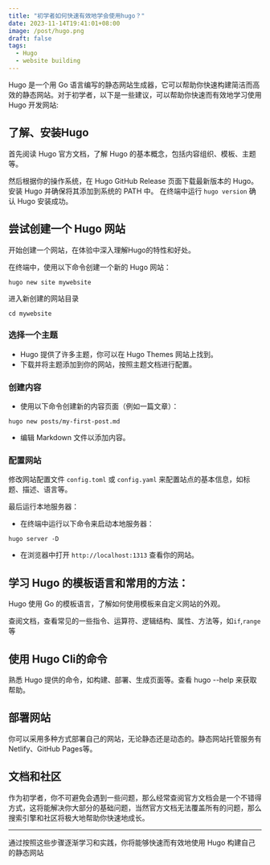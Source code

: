 ```yaml
---
title: "初学者如何快速有效地学会使用hugo？"
date: 2023-11-14T19:41:01+08:00
image: /post/hugo.png
draft: false
tags:
  - Hugo
  - website building
---
```


Hugo 是一个用 Go 语言编写的静态网站生成器，它可以帮助你快速构建简洁而高效的静态网站。对于初学者，以下是一些建议，可以帮助你快速而有效地学习使用 Hugo 开发网站:

## 了解、安装Hugo

首先阅读 Hugo 官方文档，了解 Hugo 的基本概念，包括内容组织、模板、主题等。

然后根据你的操作系统，在 Hugo GitHub Release 页面下载最新版本的 Hugo。
安装 Hugo 并确保将其添加到系统的 PATH 中。
在终端中运行 `hugo version` 确认 Hugo 安装成功。

## 尝试创建一个 Hugo 网站
开始创建一个网站，在体验中深入理解Hugo的特性和好处。

在终端中，使用以下命令创建一个新的 Hugo 网站：
```
hugo new site mywebsite
```

进入新创建的网站目录
```
cd mywebsite
```

### 选择一个主题

- Hugo 提供了许多主题，你可以在 Hugo Themes 网站上找到。
- 下载并将主题添加到你的网站，按照主题文档进行配置。

### 创建内容

- 使用以下命令创建新的内容页面（例如一篇文章）：
```
hugo new posts/my-first-post.md

```
- 编辑 Markdown 文件以添加内容。

### 配置网站

修改网站配置文件 `config.toml` 或 `config.yaml` 来配置站点的基本信息，如标题、描述、语言等。

最后运行本地服务器：

- 在终端中运行以下命令来启动本地服务器：
```
hugo server -D

```
- 在浏览器中打开 `http://localhost:1313` 查看你的网站。
  
  
  
## 学习 Hugo 的模板语言和常用的方法：

Hugo 使用 Go 的模板语言，了解如何使用模板来自定义网站的外观。

查阅文档，查看常见的一些指令、运算符、逻辑结构、属性、方法等，如`if`,`range`等

## 使用 Hugo Cli的命令

熟悉 Hugo 提供的命令，如构建、部署、生成页面等。查看 hugo --help 来获取帮助。

## 部署网站
你可以采用多种方式部署自己的网站，无论静态还是动态的。静态网站托管服务有 Netlify、GitHub Pages等。

## 文档和社区
作为初学者，你不可避免会遇到一些问题，那么经常查阅官方文档会是一个不错得方式，这将能解决你大部分的基础问题，当然官方文档无法覆盖所有的问题，那么搜索引擎和社区将极大地帮助你快速地成长。



-----------

通过按照这些步骤逐渐学习和实践，你将能够快速而有效地使用 Hugo 构建自己的静态网站